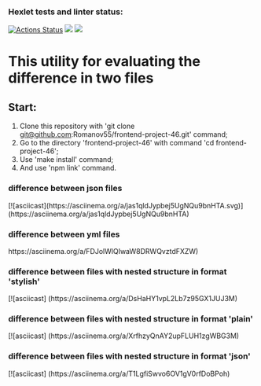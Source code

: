 ### Hexlet tests and linter status:
[![Actions Status](https://github.com/Romanov55/frontend-project-46/workflows/hexlet-check/badge.svg)](https://github.com/Romanov55/frontend-project-46/actions) <a href="https://codeclimate.com/github/Romanov55/frontend-project-46/maintainability"><img src="https://api.codeclimate.com/v1/badges/a865a1e117b33590fd63/maintainability" /></a> <a href="https://codeclimate.com/github/Romanov55/frontend-project-46/test_coverage"><img src="https://api.codeclimate.com/v1/badges/a865a1e117b33590fd63/test_coverage" /></a>

<h1>This utility for evaluating the difference in two files</h1>

<h2>Start:</h2>

1. Clone this repository with 'git clone git@github.com:Romanov55/frontend-project-46.git' command;
2. Go to the directory 'frontend-project-46' with command 'cd frontend-project-46';
3. Use 'make install' command;
4. And use 'npm link' command.

<h3>difference between json files</h3>
[![asciicast](https://asciinema.org/a/jas1qldJypbej5UgNQu9bnHTA.svg)](https://asciinema.org/a/jas1qldJypbej5UgNQu9bnHTA)
<h3>difference between yml files</h3>
https://asciinema.org/a/FDJolWlQIwaW8DRWQvztdFXZW)
<h3>difference between files with nested structure in format 'stylish'</h3>
[![asciicast] (https://asciinema.org/a/DsHaHY1vpL2Lb7z95GX1JUJ3M)
<h3>difference between files with nested structure in format 'plain'</h3>
[![asciicast] (https://asciinema.org/a/XrfhzyQnAY2upFLUH1zgWBG3M)
<h3>difference between files with nested structure in format 'json'</h3>
[![asciicast] (https://asciinema.org/a/T1LgfiSwvo6OV1gV0rfDoBPoh)